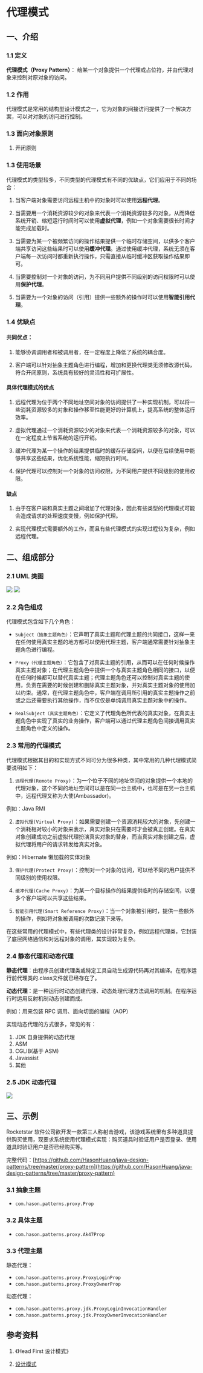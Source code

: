 # 代理模式

## 一、介绍

### 1.1 定义

**代理模式（Proxy Pattern）**： 给某一个对象提供一个代理或占位符，并由代理对象来控制对原对象的访问。

### 1.2 作用

代理模式是常用的结构型设计模式之一，它为对象的间接访问提供了一个解决方案，可以对对象的访问进行控制。

### 1.3 面向对象原则

1. 开闭原则

### 1.3 使用场景

代理模式的类型较多，不同类型的代理模式有不同的优缺点，它们应用于不同的场合：

1. 当客户端对象需要访问远程主机中的对象时可以使用**远程代理**。

2. 当需要用一个消耗资源较少的对象来代表一个消耗资源较多的对象，从而降低系统开销、缩短运行时间时可以使用**虚拟代理**，例如一个对象需要很长时间才能完成加载时。

3. 当需要为某一个被频繁访问的操作结果提供一个临时存储空间，以供多个客户端共享访问这些结果时可以使用**缓冲代理**。通过使用缓冲代理，系统无须在客户端每一次访问时都重新执行操作，只需直接从临时缓冲区获取操作结果即可。

4. 当需要控制对一个对象的访问，为不同用户提供不同级别的访问权限时可以使用**保护代理**。

5. 当需要为一个对象的访问（引用）提供一些额外的操作时可以使用**智能引用代理**。

### 1.4 优缺点

#### 共同优点：

1. 能够协调调用者和被调用者，在一定程度上降低了系统的耦合度。

2. 客户端可以针对抽象主题角色进行编程，增加和更换代理类无须修改源代码，符合开闭原则，系统具有较好的灵活性和可扩展性。

#### 具体代理模式的优点

1. 远程代理为位于两个不同地址空间对象的访问提供了一种实现机制，可以将一些消耗资源较多的对象和操作移至性能更好的计算机上，提高系统的整体运行效率。

2. 虚拟代理通过一个消耗资源较少的对象来代表一个消耗资源较多的对象，可以在一定程度上节省系统的运行开销。

3. 缓冲代理为某一个操作的结果提供临时的缓存存储空间，以便在后续使用中能够共享这些结果，优化系统性能，缩短执行时间。

4. 保护代理可以控制对一个对象的访问权限，为不同用户提供不同级别的使用权限。

#### 缺点

1. 由于在客户端和真实主题之间增加了代理对象，因此有些类型的代理模式可能会造成请求的处理速度变慢，例如保护代理。

2. 实现代理模式需要额外的工作，而且有些代理模式的实现过程较为复杂，例如远程代理。

## 二、组成部分

### 2.1 UML 类图

![](../images/1547716900338.png)
![](../images/1547716933365.png)

### 2.2 角色组成

代理模式包含如下几个角色：

- `Subject（抽象主题角色）`：它声明了真实主题和代理主题的共同接口，这样一来在任何使用真实主题的地方都可以使用代理主题，客户端通常需要针对抽象主题角色进行编程。

- `Proxy（代理主题角色）`：它包含了对真实主题的引用，从而可以在任何时候操作真实主题对象；在代理主题角色中提供一个与真实主题角色相同的接口，以便在任何时候都可以替代真实主题；代理主题角色还可以控制对真实主题的使用，负责在需要的时候创建和删除真实主题对象，并对真实主题对象的使用加以约束。通常，在代理主题角色中，客户端在调用所引用的真实主题操作之前或之后还需要执行其他操作，而不仅仅是单纯调用真实主题对象中的操作。

- `RealSubject（真实主题角色）`：它定义了代理角色所代表的真实对象，在真实主题角色中实现了真实的业务操作，客户端可以通过代理主题角色间接调用真实主题角色中定义的操作。

### 2.3 常用的代理模式

代理模式根据其目的和实现方式不同可分为很多种类，其中常用的几种代理模式简要说明如下：

1. `远程代理(Remote Proxy)`：为一个位于不同的地址空间的对象提供一个本地的代理对象，这个不同的地址空间可以是在同一台主机中，也可是在另一台主机中，远程代理又称为大使(Ambassador)。

  例如：Java RMI

2. `虚拟代理(Virtual Proxy)`：如果需要创建一个资源消耗较大的对象，先创建一个消耗相对较小的对象来表示，真实对象只在需要时才会被真正创建。在真实对象创建成功之前虚拟代理扮演真实对象的替身，而当真实对象创建之后，虚拟代理将用户的请求转发给真实对象。

  例如：Hibernate 懒加载的实体对象

3. `保护代理(Protect Proxy)`：控制对一个对象的访问，可以给不同的用户提供不同级别的使用权限。

4. `缓冲代理(Cache Proxy)`：为某一个目标操作的结果提供临时的存储空间，以便多个客户端可以共享这些结果。

5. `智能引用代理(Smart Reference Proxy)`：当一个对象被引用时，提供一些额外的操作，例如将对象被调用的次数记录下来等。

在这些常用的代理模式中，有些代理类的设计非常复杂，例如远程代理类，它封装了底层网络通信和对远程对象的调用，其实现较为复杂。

### 2.4 静态代理和动态代理

**静态代理**：由程序员创建代理类或特定工具自动生成源代码再对其编译。在程序运行前代理类的.class文件就已经存在了。

**动态代理**：是一种运行时动态创建代理、动态处理代理方法调用的机制。在程序运行时运用反射机制动态创建而成。

例如：用来包装 RPC 调用、面向切面的编程（AOP）

实现动态代理的方式很多，常见的有：

  1. JDK 自身提供的动态代理
  2. ASM
  3. CGLIB(基于 ASM)
  4. Javassist
  5. 其他

### 2.5 JDK 动态代理

![](../images/1547716962761.png)

## 三、示例

Rocketstar 软件公司欲开发一款第三人称射击游戏，该游戏系统里有多种道具提供购买使用，现要求系统使用代理模式实现：购买道具时验证用户是否登录、使用道具时验证用户是否已经购买等。

完整代码：[https://github.com/HasonHuang/java-design-patterns/tree/master/proxy-pattern](https://github.com/HasonHuang/java-design-patterns/tree/master/proxy-pattern)

### 3.1 抽象主题

- `com.hason.patterns.proxy.Prop`

### 3.2 具体主题

- `com.hason.patterns.proxy.Ak47Prop`

### 3.3 代理主题

静态代理：

- `com.hason.patterns.proxy.ProxyLoginProp`
- `com.hason.patterns.proxy.ProxyOwnerProp`

动态代理：

- `com.hason.patterns.proxy.jdk.ProxyLoginInvocationHandler`
- `com.hason.patterns.proxy.jdk.ProxyOwnerInvocationHandler`

## 参考资料

1.  《Head First 设计模式》

2.  [设计模式](http://gof.quanke.name/)



